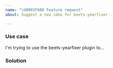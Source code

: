 ```yaml
---
name: "\U0001F680 Feature request"
about: Suggest a new idea for beets-yearfixer

---
```


### Use case

I'm trying to use the beets-yearfixer plugin to...


### Solution
<!--
Do you have a proposal for how it should work?

Try to be as specific as possible in describing your idea.
Don't worry if it is not tech-talk. Just dream.
-->

